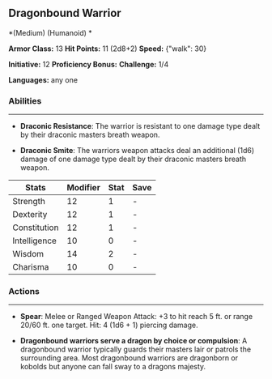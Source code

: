 ## Dragonbound Warrior
*(Medium) (Humanoid) *

**Armor Class:** 13
**Hit Points:** 11 (2d8+2)
**Speed:** {"walk": 30}

**Initiative:** 12
**Proficiency Bonus:**
**Challenge:** 1/4

**Languages:** any one

### Abilities
 --- 
- **Draconic Resistance**: The warrior is resistant to one damage type dealt by their draconic masters breath weapon.

- **Draconic Smite**: The warriors weapon attacks deal an additional (1d6) damage of one damage type dealt by their draconic masters breath weapon.



| Stats | Modifier | Stat | Save
| ---- | ---- | ---- | ---- |
| Strength | 12 | 1 | - |
| Dexterity | 12 | 1 | - |
| Constitution | 12 | 1 | - |
| Intelligence | 10 | 0 | - |
| Wisdom | 14 | 2 | - |
| Charisma | 10 | 0 | - |

### Actions
 --- 
- **Spear**: Melee or Ranged Weapon Attack: +3 to hit  reach 5 ft. or range 20/60 ft.  one target. Hit: 4 (1d6 + 1) piercing damage.

- **Dragonbound warriors serve a dragon by choice or compulsion**: A dragonbound warrior typically guards their masters lair or patrols the surrounding area. Most dragonbound warriors are dragonborn or kobolds  but anyone can fall sway to a dragons majesty.

